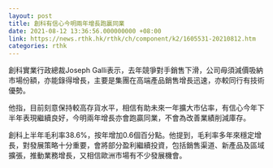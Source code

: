 ```yaml
---
layout: post
title: 創科有信心今明兩年增長跑贏同業
date: 2021-08-12 13:36:56.000000000 +08:00
link: https://news.rthk.hk/rthk/ch/component/k2/1605531-20210812.htm
categories: rthk
---
```


創科實業行政總裁Joseph Galli表示，去年競爭對手銷售下滑，公司毋須減價吸納市場份額，亦能錄得增長，主要是集團在高端產品銷售增長迅速，亦較同行有技術優勢。

他指，目前刻意保持較高存貨水平，相信有助未來一年擴大市佔率，有信心今年下半年表現繼續良好，今明兩年增長亦會跑贏同業，不會為改善業績削減庫存。

創科上半年毛利率38.6%，按年增加0.6個百分點。他提到，毛利率多年來穩定增長，對發展策略十分重要，會將部分盈利繼續投資，包括銷售渠道、新產品及區域擴張，推動業務增長，又相信歐洲市場有不少發展機會。
